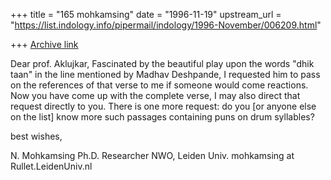 +++
title = "165 mohkamsing"
date = "1996-11-19"
upstream_url = "https://list.indology.info/pipermail/indology/1996-November/006209.html"

+++
[Archive link](https://list.indology.info/pipermail/indology/1996-November/006209.html)

Dear prof. Aklujkar,
Fascinated by the beautiful play upon the words "dhik taan" in the line 
mentioned by Madhav Deshpande, I requested him to pass on the references of 
that verse to me if someone would come reactions. Now you have come up with the 
complete verse, I may also direct that request directly to you.
There is one more request: do you [or anyone else on the list] know more such 
passages containing puns on drum syllables?

best wishes,

N. Mohkamsing
Ph.D. Researcher
NWO,
Leiden Univ.
mohkamsing at Rullet.LeidenUniv.nl





